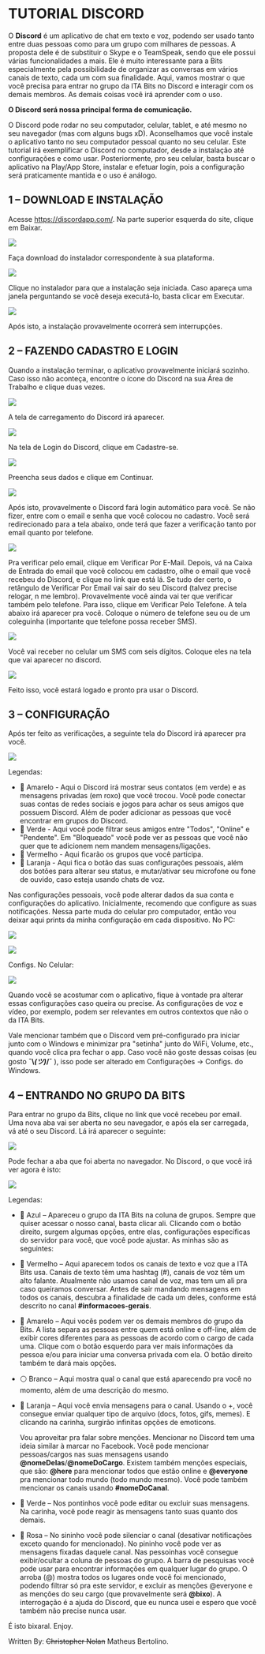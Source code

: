 TUTORIAL DISCORD
===============


O **Discord** é um aplicativo de chat em texto e voz, podendo ser usado tanto entre duas pessoas como para um grupo com milhares de pessoas. A proposta dele é de substituir o Skype e o TeamSpeak, sendo que ele possui várias funcionalidades a mais. Ele é muito interessante para a Bits especialmente pela possibilidade de organizar as conversas em vários canais de texto, cada um com sua finalidade. Aqui, vamos mostrar o que você precisa para entrar no grupo da ITA Bits no Discord e interagir com os demais membros. As demais coisas você irá aprender com o uso. 

__O Discord será nossa principal forma de comunicação.__

O Discord pode rodar no seu computador, celular, tablet, e até mesmo no seu navegador (mas com alguns bugs xD). Aconselhamos que você instale o aplicativo tanto no seu computador pessoal quanto no seu celular. Este tutorial irá exemplificar o Discord no computador, desde a instalação até configurações e como usar. Posteriormente, pro seu celular, basta buscar o aplicativo na Play/App Store, instalar e efetuar login, pois a configuração será praticamente mantida e o uso é análogo.

1 – DOWNLOAD E INSTALAÇÃO
-------------------------

Acesse https://discordapp.com/. Na parte superior esquerda do site, clique em Baixar.

![](./imagens/tutorial/01.png)

Faça download do instalador correspondente à sua plataforma.

![](./imagens/tutorial/02.png)
 
Clique no instalador para que a instalação seja iniciada. Caso apareça uma janela perguntando se você deseja executá-lo, basta clicar em Executar.

![](./imagens/tutorial/03.png)
 
Após isto, a instalação provavelmente ocorrerá sem interrupções. 

2 – FAZENDO CADASTRO E LOGIN
----------------------------

Quando a instalação terminar, o aplicativo provavelmente iniciará sozinho. Caso isso não aconteça, encontre o ícone do Discord na sua Área de Trabalho e clique duas vezes.
 
![](./imagens/tutorial/04.png)

A tela de carregamento do Discord irá aparecer.
 
![](./imagens/tutorial/05.png)

Na tela de Login do Discord, clique em Cadastre-se.
 
![](./imagens/tutorial/06.png)

Preencha seus dados e clique em Continuar.
 
![](./imagens/tutorial/07.png)

Após isto, provavelmente o Discord fará login automático para você. Se não fizer, entre com o email e senha que você colocou no cadastro. Você será redirecionado para a tela abaixo, onde terá que fazer a verificação tanto por email quanto por telefone.
 
![](./imagens/tutorial/08.png)

Pra verificar pelo email, clique em Verificar Por E-Mail. Depois, vá na Caixa de Entrada do email que você colocou em cadastro, olhe o email que você recebeu do Discord, e clique no link que está lá. Se tudo der certo, o retângulo de Verificar Por Email vai sair do seu Discord (talvez precise relogar, n me lembro). Provavelmente você ainda vai ter que verificar também pelo telefone. Para isso, clique em Verificar Pelo Telefone. A tela abaixo irá aparecer pra você. Coloque o número de telefone seu ou de um coleguinha (importante que telefone possa receber SMS).

![](./imagens/tutorial/09.png)

Você vai receber no celular um SMS com seis dígitos. Coloque eles na tela que vai aparecer no discord.

![](./imagens/tutorial/10.png)
 
Feito isso, você estará logado e pronto pra usar o Discord.

3 – CONFIGURAÇÃO
----------------

Após ter feito as verificações, a seguinte tela do Discord irá aparecer pra você.

![](./imagens/tutorial/11.png)

Legendas:
- :ledger: Amarelo - Aqui o Discord irá mostrar seus contatos (em verde) e as mensagens privadas (em roxo) que você trocou. Você pode conectar suas contas de redes sociais e jogos para achar os seus amigos que possuem Discord. Além de poder adicionar as pessoas que você encontrar em grupos do Discord. 
- :green_book: Verde - Aqui você pode filtrar seus amigos entre "Todos", "Online" e "Pendente". Em "Bloqueado" você pode ver as pessoas que você não quer que te adicionem nem mandem mensagens/ligações.
- :closed_book: Vermelho - Aqui ficarão os grupos que você participa.
- :orange_book: Laranja - Aqui fica o botão das suas configurações pessoais, além dos botões para alterar seu status, e mutar/ativar seu microfone ou fone de ouvido, caso esteja usando chats de voz.

Nas configurações pessoais, você pode alterar dados da sua conta e configurações do aplicativo.
Inicialmente, recomendo que configure as suas notificações. Nessa parte muda do celular pro computador, então vou deixar aqui prints da minha configuração em cada dispositivo. No PC:

![](./imagens/tutorial/12.png)

![](./imagens/tutorial/13.png)
 
Configs. No Celular:

![](./imagens/tutorial/14.png)
 
Quando você se acostumar com o aplicativo, fique à vontade pra alterar essas configurações caso queira ou precise. As configurações de voz e vídeo, por exemplo, podem ser relevantes em outros contextos que não o da ITA Bits. 

Vale mencionar também que o Discord vem pré-configurado pra iniciar junto com o Windows e minimizar pra "setinha" junto do WiFi, Volume, etc., quando você clica pra fechar o app. Caso você não goste dessas coisas (eu gosto **¯\\_(ツ)_/¯** ), isso pode ser alterado em Configurações -> Configs. do Windows.

4 – ENTRANDO NO GRUPO DA BITS
-----------------------------

Para entrar no grupo da Bits, clique no link que você recebeu por email. Uma nova aba vai ser aberta no seu navegador, e após ela ser carregada, vá até o seu Discord. Lá irá aparecer o seguinte:

![](./imagens/tutorial/15.png)

Pode fechar a aba que foi aberta no navegador. No Discord, o que você irá ver agora é isto:

![](./imagens/tutorial/16.png)

Legendas:

- :blue_book: Azul – Apareceu o grupo da ITA Bits na coluna de grupos. Sempre que quiser acessar o nosso canal, basta clicar ali. Clicando com o botão direito, surgem algumas opções, entre elas, configurações específicas do servidor para você, que você pode ajustar. As minhas são as seguintes:
- :closed_book: Vermelho – Aqui aparecem todos os canais de texto e voz que a ITA Bits usa. Canais de texto têm uma hashtag (#), canais de voz têm um alto falante. Atualmente não usamos canal de voz, mas tem um ali pra caso queiramos conversar. Antes de sair mandando mensagens em todos os canais, descubra a finalidade de cada um deles, conforme está descrito no canal **#informacoes-gerais**.
- :ledger: Amarelo – Aqui vocês podem ver os demais membros do grupo da Bits. A lista separa as pessoas entre quem está online e off-line, além de exibir cores diferentes para as pessoas de acordo com o cargo de cada uma. Clique com o botão esquerdo para ver mais informações da pessoa e/ou para iniciar uma conversa privada com ela. O botão direito também te dará mais opções.
- :white_circle: Branco –  Aqui mostra qual o canal que está aparecendo pra você no momento, além de uma descrição do mesmo.
- :orange_book: Laranja – Aqui você envia mensagens para o canal. Usando o +, você consegue enviar qualquer tipo de arquivo (docs, fotos, gifs, memes). E clicando na carinha, surgirão infinitas opções de emoticons. 
  
  Vou aproveitar pra falar sobre menções. Mencionar no Discord tem uma ideia similar à marcar no Facebook. Você pode mencionar pessoas/cargos nas suas mensagens usando **@nomeDelas**/**@nomeDoCargo**. Existem também menções especiais, que são: **@here** para mencionar todos que estão online e **@everyone** pra mencionar todo mundo (todo mundo mesmo). Você pode também mencionar os canais usando **#nomeDoCanal**. 
- :green_book: Verde – Nos pontinhos você pode editar ou excluir suas mensagens. Na carinha, você pode reagir às mensagens tanto suas quanto dos demais.
- :cherry_blossom: Rosa – No sininho você pode silenciar o canal (desativar notificações exceto quando for mencionado). No pininho você pode ver as mensagens fixadas daquele canal. Nas pessoinhas você consegue exibir/ocultar a coluna de pessoas do grupo. A barra de pesquisas você pode usar para encontrar informações em qualquer lugar do grupo. O arroba (@) mostra todos os lugares onde você foi mencionado, podendo filtrar só pra este servidor, e excluir as menções @everyone e as menções do seu cargo (que provavelmente será **@bixo**). A interrogação é a ajuda do Discord, que eu nunca usei e espero que você também não precise nunca usar.

É isto bixaral. Enjoy.

Written By: ~~Christopher Nolan~~ Matheus Bertolino.
